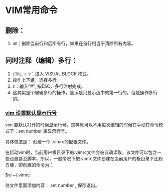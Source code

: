 # VIM常用命令

## 删除：

1. `dG`：删除当前行和后所有行，如果在首行相当于清除所有内容。

## 同时注释（编辑）多行：

1. `CTRL + V`：进入 VISUAL BLOCK 模式。
2. 操作上下键，选择多行。
3. `I`：输入"#", 按ESC，多行注射完成。
4. 这其实是个编辑多行的操作，显示是只显示选中的第一行的，但是操作多行的。

### [vim 设置默认显示行号](https://www.cnblogs.com/oxspirt/p/6206787.html)

vim 要默认打开的时候显示行号，这样就可以不用每次编辑的时候在手动在命令模式下：set number 来显示行号。

具体做法是： 创建一个 .vimrc的配置文件。

在启动vim时，当前用户根目录下的.vimrc文件会被自动读取，该文件可以包含一些设置甚至脚本，所以，一般情况下把.vimrc文件创建在当前用户的根目录下比较方便，即创建的命令为：

$vi ~/.vimrc

往文件里面添加内容： set number , 保存退出。

 

